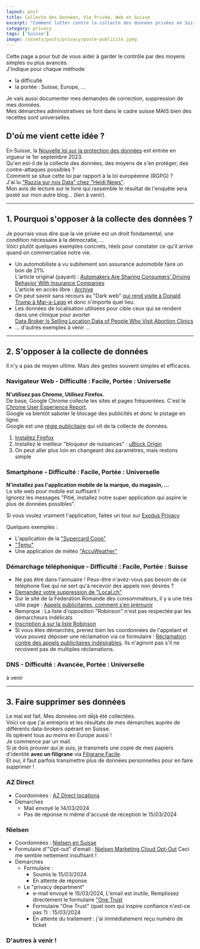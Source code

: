```yaml
---
layout: post
title: Collecte des Données, Vie Privée, Web et Suisse
excerpt: "Comment lutter contre la collecte des données privées en Suisse"
category: privacy
tags: ['Suisse']
image: /assets/posts/privacy/poste-publicite.jpeg
---
```


Cette page a pour but de vous aider à garder le contrôle par des moyens simples ou plus avancés.  
J'indique pour chaque méthode
- la difficulté
- la portée : Suisse, Europe, ...

Je vais aussi documenter mes demandes de correction, suppression de mes données.  
Mes démarches administratives se font dans le cadre suisse MAIS bien des recettes sont universelles.

## D'où me vient cette idée ?

En Suisse, la [Nouvelle loi sur la protection des données](https://www.kmu.admin.ch/kmu/fr/home/faits-et-tendances/digitalisation/protection-des-donnees/nouvelle-loi-sur-la-protection-des-donnees-nlpd.html) est entrée en vigueur le 1er septembre 2023.  
Qu'en est-il de la collecte des données, des moyens de s'en protéger, des contre-attaques possibles ?  
Comment se situe cette loi par rapport à la loi européenne (RGPG) ?  
J'ai lu ["Razzia sur nos Data" chez "Heidi News"](https://www.heidi.news/explorations/razzia-sur-vos-data).  
Mon avis de lecture sur le livre qui rassemble le résultat de l'enquête sera posté sur mon autre blog... (lien à venir).

---

## 1. Pourquoi s'opposer à la collecte des données ?

Je pourrais vous dire que la vie privée est un droit fondamental, une condition nécessaire à la démocratie, ...  
Voici plutôt quelques exemples concrets, réels pour constater ce qu'il arrive quand on commercialise notre vie.  

* Un automobiliste a vu subitement son assurance automobile faire un bon de 21%   
  L'article original (payant) : [Automakers Are Sharing Consumers’ Driving Behavior With Insurance Companies](https://www.nytimes.com/2024/03/11/technology/carmakers-driver-tracking-insurance.html)  
  L'article en accès libre : [Archive](https://web.archive.org/web/20240313200717/https://www.nytimes.com/2024/03/11/technology/carmakers-driver-tracking-insurance.html) 
* On peut savoir sans recours au "Dark web" [qui rend visite à Donald Trump à Mar-a-Lago](https://www.rollingstone.com/culture/culture-features/data-brokers-trump-tech-spying-privacy-threat-1234897098/) et donc n'importe quel lieu.
* Les données de localisation utilisées pour cible ceux qui se rendent dans une clinique pour avorter  
  [Data Broker Is Selling Location Data of People Who Visit Abortion Clinics](https://web.archive.org/web/20240313050414/https://www.vice.com/en/article/m7vzjb/location-data-abortion-clinics-safegraph-planned-parenthoo)
* ... d'autres exemples à venir ...


---

## 2. S'opposer à la collecte de données

Il n'y a pas de moyen ultime. Mais des gestes souvent simples et efficaces. 

### Navigateur Web - Difficulté : Facile, Portée : Universelle

**N'utilisez pas Chrome, Utilisez Firefox.**  
De base, Google Chrome collecte les sites et pages fréquentées. C'est le [Chrome User Experience Report](https://developer.chrome.com/docs/crux).  
Google va bientôt saboter le blocage des publicités et donc le pistage en ligne.  
Google est une [régie publicitaire](https://www.statista.com/statistics/1093781/distribution-of-googles-revenues-by-segment/) qui vit de la collecte de données.

1. [Installez Firefox](https://www.mozilla.org/fr/firefox/new/)
2. Installez le meilleur "bloqueur de nuisances" : [uBlock Origin](https://addons.mozilla.org/fr/firefox/addon/ublock-origin/)
3. On peut aller plus loin en changeant des paramètres, mais restons simple

### Smartphone - Difficulté : Facile, Portée : Universelle

**N'installez pas l'application mobile de la marque, du magasin, ...**  
Le site web pour mobile est suffisant !  
Ignorez les messages "Pitié, installez notre super application qui aspire le plus de données possibles".  

Si vous voulez vraiment l'application, faites un tour sur [Exodus Privacy](https://reports.exodus-privacy.eu.org/fr/)

Quelques exemples :

- L'application de la ["Supercard Coop"](https://reports.exodus-privacy.eu.org/fr/reports/ch.coop.supercard/latest/)
- ["Temu"](https://reports.exodus-privacy.eu.org/fr/reports/com.einnovation.temu/latest/)
- Une application de météo ["AccuWeather"]("https://reports.exodus-privacy.eu.org/fr/reports/com.accuweather.android/latest/)

### Démarchage téléphonique - Difficulté : Facile, Portée : Suisse

- Ne pas être dans l'annuaire !
   Peux-être n'avez-vous pas besoin de ce téléphone fixe qui ne sert qu'à recevoir des appels non désirés ?
- [Demandez votre suppression de "Local.ch"](https://privacyportal-eu-cdn.onetrust.com/dsarwebform/b9865779-0248-4bd3-86ae-adcc74e59b6c/03029c5e-bf5a-4477-b315-b9b11d80d9ee.html)
- Sur le site de la Federation Romande des consommateurs, il y a une très utile page : [Appels publicitaires, comment s’en prémunir](https://www.frc.ch/comment-sen-premunir/)
- Remarque : La liste d'opposition "Robinson" n'est pas respectée par les démarcheurs indélicats
- [Inscription à sur la liste Robinson](https://sdv-konsumenteninfo.ch/robinsonliste-francais/)
- Si vous êtes démarchés, prenez bien les coordonnées de l'appelant 
  et vous pouvez déposer une réclamation via ce formulaire : [Réclamation contre des appels publicitaires indésirables](https://www.seco.admin.ch/seco/fr/home/Werbe_Geschaeftsmethoden/Unlauterer_Wettbewerb/Beschwerde_melden/beschwerde_werbeanruf.html).
  Ils n'agiront pas s'il ne recoivent pas de multiples réclamations.

### DNS - Difficulté : Avancée, Portée : Universelle

à venir


---

## 3. Faire supprimer ses données

Le mal est fait. Mes données ont déjà été collectées.  
Voici ce que j'ai entrepris et les résultats de mes démarches auprès de différents data-brokers opérant en Suisse.  
Ils opèrent tous au moins en Europe aussi !  
Je commence par un mail.  
Si je dois prouver qui je suis, je transmets une copie de mes papiers d'identité **avec un filigrane** via [Filigrane Facile](https://filigrane.beta.gouv.fr/).    
Et oui, il faut parfois transmettre plus de données personnelles pour en faire supprimer !

### AZ Direct

* Coordonnées : [AZ Direct locations](https://www.az-direct.com/site/en/company/locations) 
* Démarches
  * Mail envoyé le 14/03/2024  
  * Pas de réponse ni même d'accusé de réception le 15/03/2024

### Nielsen 

* Coordonnées : [Nielsen en Suisse](https://www.nielsen.com/fr/about-us/locations/switzerland/)
* Formulaire d'"Opt-out" d'email : [Nielsen Marketing Cloud Opt-Out](https://sites.nielsen.com/legal/privacy-statement/exelate-privacy-policy/opt-in-opt-out/)
  Ceci me semble nettement insufisant !
* Demarches 
  * Formulaire : 
    * Soumis le 15/03/2024
    * En attente de réponse
  * Le "privacy department"
    * e-mail envoyé le 15/03/2024, L'email est inutile, Remplissez directement le formulaire ["One Trust](https://privacyportal-de.onetrust.com/webform/70b0083d-d519-4ad2-84ca-96b7c5f8e1a9/9810a8bc-e54d-4d70-bac0-5e4d781ef5b9)
    * Formulaire "One Trust" (quel nom qui inspire confiance n'est-ce pas ?) : 15/03/2024
    * En attente du traitement : j'ai immédiatement reçu numéro de ticket
  
### D'autres à venir !
